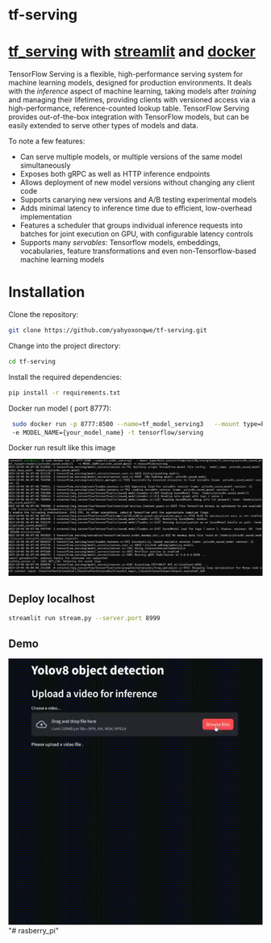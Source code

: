 # tf-serving
# [tf_serving](https://github.com/tensorflow/serving) with [streamlit](https://streamlit.io/) and [docker](https://www.docker.com/)
TensorFlow Serving is a flexible, high-performance serving system for
machine learning models, designed for production environments. It deals with
the *inference* aspect of machine learning, taking models after *training* and
managing their lifetimes, providing clients with versioned access via
a high-performance, reference-counted lookup table.
TensorFlow Serving provides out-of-the-box integration with TensorFlow models,
but can be easily extended to serve other types of models and data.

To note a few features:

-   Can serve multiple models, or multiple versions of the same model
    simultaneously
-   Exposes both gRPC as well as HTTP inference endpoints
-   Allows deployment of new model versions without changing any client code
-   Supports canarying new versions and A/B testing experimental models
-   Adds minimal latency to inference time due to efficient, low-overhead
    implementation
-   Features a scheduler that groups individual inference requests into batches
    for joint execution on GPU, with configurable latency controls
-   Supports many *servables*: Tensorflow models, embeddings, vocabularies,
    feature transformations and even non-Tensorflow-based machine learning
    models

# Installation
Clone the repository:
``` bash
git clone https://github.com/yahyoxonqwe/tf-serving.git
```
Change into the project directory:
``` bash
cd tf-serving
```
Install the required dependencies:
``` bash
pip install -r requirements.txt
```
Docker run model ( port 8777):
``` bash
 sudo docker run -p 8777:8500 --name=tf_model_serving3   --mount type=bind,source={your_model_path},target=/models/{your_model_name}/1
 -e MODEL_NAME={your_model_name} -t tensorflow/serving
```
Docker run result like this image 

![image](source/docker.png)
## Deploy localhost
``` bash
streamlit run stream.py --server.port 8999
```

## Demo

![video](source/tf-serving.gif)
"# rasberry_pi" 
